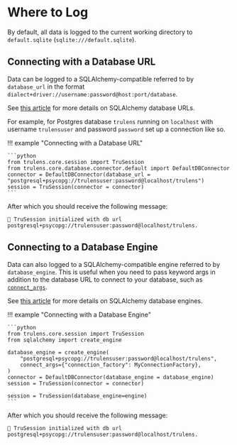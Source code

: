 # Where to Log

By default, all data is logged to the current working directory to `default.sqlite` (`sqlite:///default.sqlite`).

## Connecting with a Database URL

Data can be logged to a SQLAlchemy-compatible referred to by `database_url` in the format `dialect+driver://username:password@host:port/database`.

See [this article](https://docs.sqlalchemy.org/en/20/core/engines.html#database-urls) for more details on SQLAlchemy database URLs.

For example, for Postgres database `trulens` running on `localhost` with username `trulensuser` and password `password` set up a connection like so.

!!! example "Connecting with a Database URL"

    ```python
    from trulens.core.session import TruSession
    from trulens.core.database.connector.default import DefaultDBConnector
    connector = DefaultDBConnector(database_url = "postgresql+psycopg://trulensuser:password@localhost/trulens")
    session = TruSession(connector = connector)
    ```

After which you should receive the following message:

```
🦑 TruSession initialized with db url postgresql+psycopg://trulensuser:password@localhost/trulens.
```

## Connecting to a Database Engine

Data can also logged to a SQLAlchemy-compatible engine referred to by `database_engine`. This is useful when you need to pass keyword args in addition to the database URL to connect to your database, such as [`connect_args`](https://docs.sqlalchemy.org/en/20/core/engines.html#sqlalchemy.create_engine.params.connect_args).

See [this article](https://docs.sqlalchemy.org/en/20/core/engines.html#database-urls) for more details on SQLAlchemy database engines.

!!! example "Connecting with a Database Engine"

    ```python
    from trulens.core.session import TruSession
    from sqlalchemy import create_engine

    database_engine = create_engine(
        "postgresql+psycopg://trulensuser:password@localhost/trulens",
        connect_args={"connection_factory": MyConnectionFactory},
    )
    connector = DefaultDBConnector(database_engine = database_engine)
    session = TruSession(connector = connector)

    session = TruSession(database_engine=engine)
    ```

After which you should receive the following message:

```
🦑 TruSession initialized with db url postgresql+psycopg://trulensuser:password@localhost/trulens.
```
